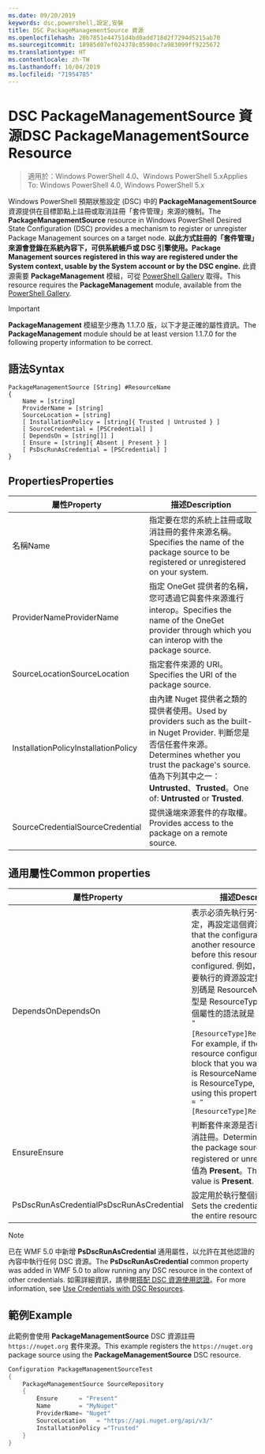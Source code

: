 ```yaml
---
ms.date: 09/20/2019
keywords: dsc,powershell,設定,安裝
title: DSC PackageManagementSource 資源
ms.openlocfilehash: 20b7851e44751d4bd0add718d2f7294d5215ab70
ms.sourcegitcommit: 18985d07ef024378c8590dc7a983099ff9225672
ms.translationtype: HT
ms.contentlocale: zh-TW
ms.lasthandoff: 10/04/2019
ms.locfileid: "71954785"
---
```

# <a name="dsc-packagemanagementsource-resource"></a><span data-ttu-id="41386-103">DSC PackageManagementSource 資源</span><span class="sxs-lookup"><span data-stu-id="41386-103">DSC PackageManagementSource Resource</span></span>

> <span data-ttu-id="41386-104">適用於：Windows PowerShell 4.0、Windows PowerShell 5.x</span><span class="sxs-lookup"><span data-stu-id="41386-104">Applies To: Windows PowerShell 4.0, Windows PowerShell 5.x</span></span>

<span data-ttu-id="41386-105">Windows PowerShell 預期狀態設定 (DSC) 中的 **PackageManagementSource** 資源提供在目標節點上註冊或取消註冊「套件管理」來源的機制。</span><span class="sxs-lookup"><span data-stu-id="41386-105">The **PackageManagementSource** resource in Windows PowerShell Desired State Configuration (DSC) provides a mechanism to register or unregister Package Management sources on a target node.</span></span>
<span data-ttu-id="41386-106">**以此方式註冊的「套件管理」來源會登錄在系統內容下，可供系統帳戶或 DSC 引擎使用。**</span><span class="sxs-lookup"><span data-stu-id="41386-106">**Package Management sources registered in this way are registered under the System context, usable by the System account or by the DSC engine.**</span></span> <span data-ttu-id="41386-107">此資源需要 **PackageManagement** 模組，可從 [PowerShell Gallery](https://PowerShellGallery.com) 取得。</span><span class="sxs-lookup"><span data-stu-id="41386-107">This resource requires the **PackageManagement** module, available from the [PowerShell Gallery](https://PowerShellGallery.com).</span></span>

> [!IMPORTANT]
> <span data-ttu-id="41386-108">**PackageManagement** 模組至少應為 1.1.7.0 版，以下才是正確的屬性資訊。</span><span class="sxs-lookup"><span data-stu-id="41386-108">The **PackageManagement** module should be at least version 1.1.7.0 for the following property information to be correct.</span></span>

## <a name="syntax"></a><span data-ttu-id="41386-109">語法</span><span class="sxs-lookup"><span data-stu-id="41386-109">Syntax</span></span>

```Syntax
PackageManagementSource [String] #ResourceName
{
    Name = [string]
    ProviderName = [string]
    SourceLocation = [string]
    [ InstallationPolicy = [string]{ Trusted | Untrusted } ]
    [ SourceCredential = [PSCredential] ]
    [ DependsOn = [string[]] ]
    [ Ensure = [string]{ Absent | Present } ]
    [ PsDscRunAsCredential = [PSCredential] ]
}
```

## <a name="properties"></a><span data-ttu-id="41386-110">Properties</span><span class="sxs-lookup"><span data-stu-id="41386-110">Properties</span></span>

|<span data-ttu-id="41386-111">屬性</span><span class="sxs-lookup"><span data-stu-id="41386-111">Property</span></span> |<span data-ttu-id="41386-112">描述</span><span class="sxs-lookup"><span data-stu-id="41386-112">Description</span></span> |
|---|---|
|<span data-ttu-id="41386-113">名稱</span><span class="sxs-lookup"><span data-stu-id="41386-113">Name</span></span> |<span data-ttu-id="41386-114">指定要在您的系統上註冊或取消註冊的套件來源名稱。</span><span class="sxs-lookup"><span data-stu-id="41386-114">Specifies the name of the package source to be registered or unregistered on your system.</span></span> |
|<span data-ttu-id="41386-115">ProviderName</span><span class="sxs-lookup"><span data-stu-id="41386-115">ProviderName</span></span> |<span data-ttu-id="41386-116">指定 OneGet 提供者的名稱，您可透過它與套件來源進行 interop。</span><span class="sxs-lookup"><span data-stu-id="41386-116">Specifies the name of the OneGet provider through which you can interop with the package source.</span></span> |
|<span data-ttu-id="41386-117">SourceLocation</span><span class="sxs-lookup"><span data-stu-id="41386-117">SourceLocation</span></span> |<span data-ttu-id="41386-118">指定套件來源的 URI。</span><span class="sxs-lookup"><span data-stu-id="41386-118">Specifies the URI of the package source.</span></span> |
|<span data-ttu-id="41386-119">InstallationPolicy</span><span class="sxs-lookup"><span data-stu-id="41386-119">InstallationPolicy</span></span> |<span data-ttu-id="41386-120">由內建 Nuget 提供者之類的提供者使用。</span><span class="sxs-lookup"><span data-stu-id="41386-120">Used by providers such as the built-in Nuget Provider.</span></span> <span data-ttu-id="41386-121">判斷您是否信任套件來源。</span><span class="sxs-lookup"><span data-stu-id="41386-121">Determines whether you trust the package's source.</span></span> <span data-ttu-id="41386-122">值為下列其中之一：**Untrusted**、**Trusted**。</span><span class="sxs-lookup"><span data-stu-id="41386-122">One of: **Untrusted** or **Trusted**.</span></span> |
|<span data-ttu-id="41386-123">SourceCredential</span><span class="sxs-lookup"><span data-stu-id="41386-123">SourceCredential</span></span> |<span data-ttu-id="41386-124">提供遠端來源套件的存取權。</span><span class="sxs-lookup"><span data-stu-id="41386-124">Provides access to the package on a remote source.</span></span> |

## <a name="common-properties"></a><span data-ttu-id="41386-125">通用屬性</span><span class="sxs-lookup"><span data-stu-id="41386-125">Common properties</span></span>

|<span data-ttu-id="41386-126">屬性</span><span class="sxs-lookup"><span data-stu-id="41386-126">Property</span></span> |<span data-ttu-id="41386-127">描述</span><span class="sxs-lookup"><span data-stu-id="41386-127">Description</span></span> |
|---|---|
|<span data-ttu-id="41386-128">DependsOn</span><span class="sxs-lookup"><span data-stu-id="41386-128">DependsOn</span></span> |<span data-ttu-id="41386-129">表示必須先執行另一個資源的設定，再設定這個資源。</span><span class="sxs-lookup"><span data-stu-id="41386-129">Indicates that the configuration of another resource must run before this resource is configured.</span></span> <span data-ttu-id="41386-130">例如，如果第一個想要執行的資源設定指令碼區塊識別碼是 ResourceName，而其類型是 ResourceType，則使用這個屬性的語法就是 `DependsOn = "[ResourceType]ResourceName"`。</span><span class="sxs-lookup"><span data-stu-id="41386-130">For example, if the ID of the resource configuration script block that you want to run first is ResourceName and its type is ResourceType, the syntax for using this property is `DependsOn = "[ResourceType]ResourceName"`.</span></span> |
|<span data-ttu-id="41386-131">Ensure</span><span class="sxs-lookup"><span data-stu-id="41386-131">Ensure</span></span> |<span data-ttu-id="41386-132">判斷套件來源是否已註冊或已取消註冊。</span><span class="sxs-lookup"><span data-stu-id="41386-132">Determines whether the package source is to be registered or unregistered.</span></span> <span data-ttu-id="41386-133">預設值為 **Present**。</span><span class="sxs-lookup"><span data-stu-id="41386-133">The default value is **Present**.</span></span> |
|<span data-ttu-id="41386-134">PsDscRunAsCredential</span><span class="sxs-lookup"><span data-stu-id="41386-134">PsDscRunAsCredential</span></span> |<span data-ttu-id="41386-135">設定用於執行整個資源的認證。</span><span class="sxs-lookup"><span data-stu-id="41386-135">Sets the credential for running the entire resource as.</span></span> |

> [!NOTE]
> <span data-ttu-id="41386-136">已在 WMF 5.0 中新增 **PsDscRunAsCredential** 通用屬性，以允許在其他認證的內容中執行任何 DSC 資源。</span><span class="sxs-lookup"><span data-stu-id="41386-136">The **PsDscRunAsCredential** common property was added in WMF 5.0 to allow running any DSC resource in the context of other credentials.</span></span> <span data-ttu-id="41386-137">如需詳細資訊，請參閱[搭配 DSC 資源使用認證](../../../configurations/runasuser.md)。</span><span class="sxs-lookup"><span data-stu-id="41386-137">For more information, see [Use Credentials with DSC Resources](../../../configurations/runasuser.md).</span></span>

## <a name="example"></a><span data-ttu-id="41386-138">範例</span><span class="sxs-lookup"><span data-stu-id="41386-138">Example</span></span>

<span data-ttu-id="41386-139">此範例會使用 **PackageManagementSource** DSC 資源註冊 `https://nuget.org` 套件來源。</span><span class="sxs-lookup"><span data-stu-id="41386-139">This example registers the `https://nuget.org` package source using the **PackageManagementSource** DSC resource.</span></span>

```powershell
Configuration PackageManagementSourceTest
{
    PackageManagementSource SourceRepository
    {
        Ensure      = "Present"
        Name        = "MyNuget"
        ProviderName= "Nuget"
        SourceLocation   = "https://api.nuget.org/api/v3/"
        InstallationPolicy ="Trusted"
    }
}
```